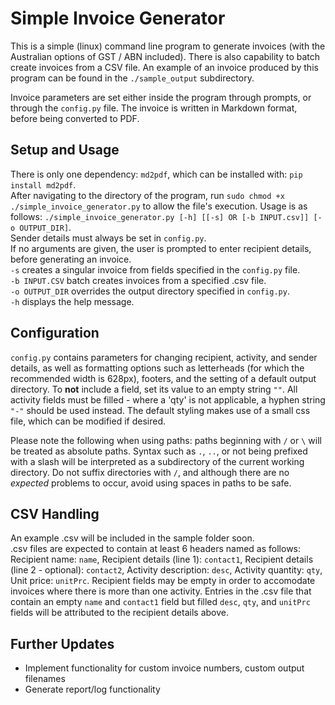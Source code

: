 # Simple Invoice Generator

This is a simple (linux) command line program to generate invoices (with the 
Australian options of GST / ABN included). There is also capability to batch 
create invoices from a CSV file. An example of an invoice produced by this 
program can be found in the `./sample_output` subdirectory.

Invoice parameters are set either inside the program through prompts, or 
through the `config.py` file. The invoice is written in Markdown format, 
before being converted to PDF.

## Setup and Usage
There is only one dependency: `md2pdf`, which can be installed with: 
`pip install md2pdf`.  
After navigating to the directory of the program, run 
`sudo chmod +x ./simple_invoice_generator.py` to allow the file's execution.
Usage is as follows: 
`./simple_invoice_generator.py [-h] [[-s] OR [-b INPUT.csv]] [-o OUTPUT_DIR]`.  
Sender details must always be set in `config.py`.  
If no arguments are given, the user is prompted to enter recipient details, 
before generating an invoice.  
`-s` creates a singular invoice from fields specified in the `config.py` file.  
`-b INPUT.CSV` batch creates invoices from a specified .csv file.  
`-o OUTPUT_DIR` overrides the output directory specified in `config.py`.  
`-h` displays the help message.  

## Configuration
`config.py` contains parameters for changing recipient, activity, and sender 
details, as well as formatting options such as letterheads (for which the 
recommended width is 628px), footers, and the setting of a default output
directory. To **not** include a field, set its value to an empty string `""`. 
All activity fields must be filled - where a 'qty' is not applicable, a hyphen
string `"-"` should be used instead. The default styling makes use of a small 
css file, which can be modified if desired.  

Please note the following when using paths: paths beginning with `/` or `\` 
will be treated as absolute paths. Syntax such as `.`, `..`, or not being 
prefixed with a slash will be interpreted as a subdirectory of the current 
working directory. Do not suffix directories with `/`, and although there 
are no *expected* problems to occur, avoid using spaces in paths to be safe.

## CSV Handling
An example .csv will be included in the sample folder soon.  
.csv files are expected to contain at least 6 headers named as follows: 
Recipient name: `name`, Recipient details (line 1): `contact1`, Recipient 
details (line 2 - optional): `contact2`, Activity description: `desc`, 
Activity quantity: `qty`, Unit price: `unitPrc`. Recipient fields may be empty 
in order to accomodate invoices where there is more than one activity. Entries 
in the .csv file that contain an empty `name` and `contact1` field but filled 
`desc`, `qty`, and `unitPrc` fields will be attributed to the recipient details 
above.

## Further Updates
- Implement functionality for custom invoice numbers, custom output filenames
- Generate report/log functionality
